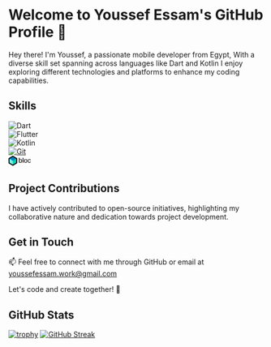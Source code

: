 # Welcome to Youssef Essam's GitHub Profile 👋

Hey there! I'm Youssef, a passionate mobile developer from Egypt, With a diverse skill set spanning across languages like Dart and Kotlin I enjoy exploring different technologies and platforms to enhance my coding capabilities.


## Skills
![Dart](https://img.shields.io/badge/-Dart-0175C2?style=for-the-badge&logo=dart&logoColor=white)
<br>
![Flutter](https://img.shields.io/badge/Flutter-02569B?style=for-the-badge&logo=flutter&logoColor=white)
<br>
![Kotlin](https://img.shields.io/badge/Kotlin-7F52FF?style=for-the-badge&logo=Kotlin&logoColor=white)
<br>
[![Git](https://img.shields.io/badge/Git-F05032?style=for-the-badge&logo=git&logoColor=fff)](#)
<br>
<img src="https://raw.githubusercontent.com/felangel/bloc/master/assets/logos/bloc.png" height="20" alt="Bloc" />


## Project Contributions
I have actively contributed to open-source initiatives, highlighting my collaborative nature and dedication towards project development.

## Get in Touch
📫 Feel free to connect with me through GitHub or email at youssefessam.work@gmail.com

Let's code and create together! 🚀


## GitHub Stats
[![trophy](https://github-profile-trophy.vercel.app/?username=50sync)](https://github.com/50sync)
[![GitHub Streak](https://streak-stats.demolab.com/?user=50sync)](https://git.io/streak-stats)
